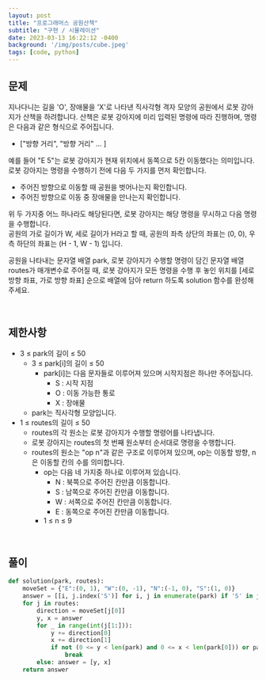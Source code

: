 ```yaml
---
layout: post
title: "프로그래머스 공원산책"
subtitle: "구현 / 시뮬레이션"
date: 2023-03-13 16:22:12 -0400
background: '/img/posts/cube.jpeg'
tags: [code, python]
---
```

## 문제

지나다니는 길을 'O', 장애물을 'X'로 나타낸 직사각형 격자 모양의 공원에서 로봇 강아지가 산책을 하려합니다. 산책은 로봇 강아지에 미리 입력된 명령에 따라 진행하며, 명령은 다음과 같은 형식으로 주어집니다.   
  * ["방향 거리", "방향 거리" … ]    

예를 들어 "E 5"는 로봇 강아지가 현재 위치에서 동쪽으로 5칸 이동했다는 의미입니다. 로봇 강아지는 명령을 수행하기 전에 다음 두 가지를 먼저 확인합니다.
  * 주어진 방향으로 이동할 때 공원을 벗어나는지 확인합니다.
  * 주어진 방향으로 이동 중 장애물을 만나는지 확인합니다.

위 두 가지중 어느 하나라도 해당된다면, 로봇 강아지는 해당 명령을 무시하고 다음 명령을 수행합니다.   
공원의 가로 길이가 W, 세로 길이가 H라고 할 때, 공원의 좌측 상단의 좌표는 (0, 0), 우측 하단의 좌표는 (H - 1, W - 1) 입니다.   

공원을 나타내는 문자열 배열 park, 로봇 강아지가 수행할 명령이 담긴 문자열 배열 routes가 매개변수로 주어질 때, 로봇 강아지가 모든 명령을 수행 후 놓인 위치를 [세로 방향 좌표, 가로 방향 좌표] 순으로 배열에 담아 return 하도록 solution 함수를 완성해주세요.

<br>

## 제한사항
* 3 ≤ park의 길이 ≤ 50
  * 3 ≤ park[i]의 길이 ≤ 50
    * park[i]는 다음 문자들로 이루어져 있으며 시작지점은 하나만 주어집니다.
      * S : 시작 지점
      * O : 이동 가능한 통로
      * X : 장애물
  * park는 직사각형 모양입니다.
* 1 ≤ routes의 길이 ≤ 50
  * routes의 각 원소는 로봇 강아지가 수행할 명령어를 나타냅니다.
  * 로봇 강아지는 routes의 첫 번째 원소부터 순서대로 명령을 수행합니다.
  * routes의 원소는 "op n"과 같은 구조로 이루어져 있으며, op는 이동할 방향, n은 이동할 칸의 수를 의미합니다.
    * op는 다음 네 가지중 하나로 이루어져 있습니다.
      * N : 북쪽으로 주어진 칸만큼 이동합니다.
      * S : 남쪽으로 주어진 칸만큼 이동합니다.
      * W : 서쪽으로 주어진 칸만큼 이동합니다.
      * E : 동쪽으로 주어진 칸만큼 이동합니다.
    * 1 ≤ n ≤ 9

<br>

## 풀이

``` python
def solution(park, routes):
    moveSet = {"E":(0, 1), "W":(0, -1), "N":(-1, 0), "S":(1, 0)}
    answer = [[i, j.index('S')] for i, j in enumerate(park) if 'S' in j][0]
    for j in routes:
        direction = moveSet[j[0]]
        y, x = answer
        for _ in range(int(j[1:])):
            y += direction[0]
            x += direction[1]
            if not (0 <= y < len(park) and 0 <= x < len(park[0])) or park[y][x] == 'X':
                break
        else: answer = [y, x]
    return answer
```
